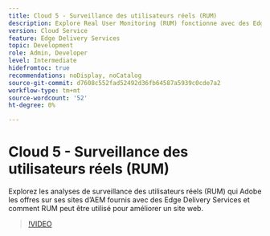 ```yaml
---
title: Cloud 5 - Surveillance des utilisateurs réels (RUM)
description: Explore Real User Monitoring (RUM) fonctionne avec des Edge Delivery Services.
version: Cloud Service
feature: Edge Delivery Services
topic: Development
role: Admin, Developer
level: Intermediate
hidefromtoc: true
recommendations: noDisplay, noCatalog
source-git-commit: d7608c552fad52492d36fb64587a5939c0cde7a2
workflow-type: tm+mt
source-wordcount: '52'
ht-degree: 0%

---
```


# Cloud 5 - Surveillance des utilisateurs réels (RUM)

Explorez les analyses de surveillance des utilisateurs réels (RUM) qui Adobe les offres sur ses sites d’AEM fournis avec des Edge Delivery Services et comment RUM peut être utilisé pour améliorer un site web.

>[!VIDEO](https://video.tv.adobe.com/v/3427495?quality=12&learn=on)

